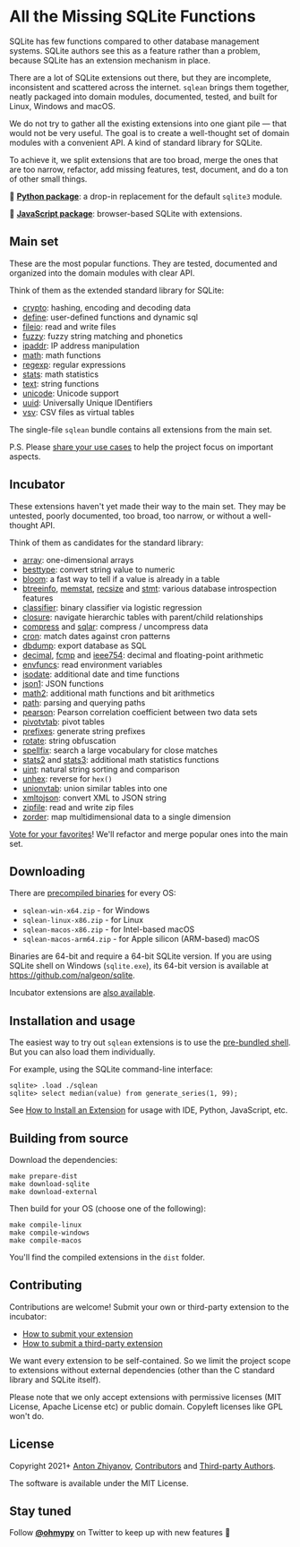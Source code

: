 # All the Missing SQLite Functions

SQLite has few functions compared to other database management systems. SQLite authors see this as a feature rather than a problem, because SQLite has an extension mechanism in place.

There are a lot of SQLite extensions out there, but they are incomplete, inconsistent and scattered across the internet. `sqlean` brings them together, neatly packaged into domain modules, documented, tested, and built for Linux, Windows and macOS.

We do not try to gather all the existing extensions into one giant pile — that would not be very useful. The goal is to create a well-thought set of domain modules with a convenient API. A kind of standard library for SQLite.

To achieve it, we split extensions that are too broad, merge the ones that are too narrow, refactor, add missing features, test, document, and do a ton of other small things.

🌟 [**Python package**](https://github.com/nalgeon/sqlean.py): a drop-in replacement for the default `sqlite3` module.

🌟 [**JavaScript package**](https://github.com/nalgeon/sqlean.js): browser-based SQLite with extensions.

## Main set

These are the most popular functions. They are tested, documented and organized into the domain modules with clear API.

Think of them as the extended standard library for SQLite:

-   [crypto](docs/crypto.md): hashing, encoding and decoding data
-   [define](docs/define.md): user-defined functions and dynamic sql
-   [fileio](docs/fileio.md): read and write files
-   [fuzzy](docs/fuzzy.md): fuzzy string matching and phonetics
-   [ipaddr](docs/ipaddr.md): IP address manipulation
-   [math](docs/math.md): math functions
-   [regexp](docs/regexp.md): regular expressions
-   [stats](docs/stats.md): math statistics
-   [text](docs/text.md): string functions
-   [unicode](docs/unicode.md): Unicode support
-   [uuid](docs/uuid.md): Universally Unique IDentifiers
-   [vsv](docs/vsv.md): CSV files as virtual tables

The single-file `sqlean` bundle contains all extensions from the main set.

P.S. Please [share your use cases](https://github.com/nalgeon/sqlean/issues/81) to help the project focus on important aspects.

## Incubator

These extensions haven't yet made their way to the main set. They may be untested, poorly documented, too broad, too narrow, or without a well-thought API.

Think of them as candidates for the standard library:

-   [array](https://github.com/nalgeon/sqlean/issues/27#issuecomment-1004109889): one-dimensional arrays
-   [besttype](https://github.com/nalgeon/sqlean/issues/27#issuecomment-999732640): convert string value to numeric
-   [bloom](https://github.com/nalgeon/sqlean/issues/27#issuecomment-1002267134): a fast way to tell if a value is already in a table
-   [btreeinfo](https://github.com/nalgeon/sqlean/issues/27#issuecomment-1004896027), [memstat](https://github.com/nalgeon/sqlean/issues/27#issuecomment-1007421989), [recsize](https://github.com/nalgeon/sqlean/issues/27#issuecomment-999732907) and [stmt](https://github.com/nalgeon/sqlean/issues/27#issuecomment-1007654407): various database introspection features
-   [classifier](https://github.com/nalgeon/sqlean/issues/27#issuecomment-1001239676): binary classifier via logistic regression
-   [closure](https://github.com/nalgeon/sqlean/issues/27#issuecomment-1004931771): navigate hierarchic tables with parent/child relationships
-   [compress](https://github.com/nalgeon/sqlean/issues/27#issuecomment-1000937999) and [sqlar](https://github.com/nalgeon/sqlean/issues/27#issuecomment-1000938046): compress / uncompress data
-   [cron](https://github.com/nalgeon/sqlean/issues/27#issuecomment-997427979): match dates against cron patterns
-   [dbdump](https://github.com/nalgeon/sqlean/issues/27#issuecomment-1006791300): export database as SQL
-   [decimal](https://github.com/nalgeon/sqlean/issues/27#issuecomment-1007348326), [fcmp](https://github.com/nalgeon/sqlean/issues/27#issuecomment-997482625) and [ieee754](https://github.com/nalgeon/sqlean/issues/27#issuecomment-1007375162): decimal and floating-point arithmetic
-   [envfuncs](https://github.com/nalgeon/sqlean/issues/27#issuecomment-997423609): read environment variables
-   [isodate](https://github.com/nalgeon/sqlean/issues/27#issuecomment-998138191): additional date and time functions
-   [json1](https://github.com/nalgeon/sqlean/issues/27#issuecomment-1593490593): JSON functions
-   [math2](https://github.com/nalgeon/sqlean/issues/27#issuecomment-999128539): additional math functions and bit arithmetics
-   [path](https://github.com/nalgeon/sqlean/issues/27#issuecomment-1252243356): parsing and querying paths
-   [pearson](https://github.com/nalgeon/sqlean/issues/27#issuecomment-997417836): Pearson correlation coefficient between two data sets
-   [pivotvtab](https://github.com/nalgeon/sqlean/issues/27#issuecomment-997052157): pivot tables
-   [prefixes](https://github.com/nalgeon/sqlean/issues/27#issuecomment-1007464840): generate string prefixes
-   [rotate](https://github.com/nalgeon/sqlean/issues/27#issuecomment-1007500659): string obfuscation
-   [spellfix](https://github.com/nalgeon/sqlean/issues/27#issuecomment-1002297477): search a large vocabulary for close matches
-   [stats2](https://github.com/nalgeon/sqlean/issues/27#issuecomment-1000902666) and [stats3](https://github.com/nalgeon/sqlean/issues/27#issuecomment-1002703581): additional math statistics functions
-   [uint](https://github.com/nalgeon/sqlean/issues/27#issuecomment-1001232670): natural string sorting and comparison
-   [unhex](https://github.com/nalgeon/sqlean/issues/27#issuecomment-997432989): reverse for `hex()`
-   [unionvtab](https://github.com/nalgeon/sqlean/issues/27#issuecomment-1007687162): union similar tables into one
-   [xmltojson](https://github.com/nalgeon/sqlean/issues/27#issuecomment-997018486): convert XML to JSON string
-   [zipfile](https://github.com/nalgeon/sqlean/issues/27#issuecomment-1001190336): read and write zip files
-   [zorder](https://github.com/nalgeon/sqlean/issues/27#issuecomment-1007733209): map multidimensional data to a single dimension

[Vote for your favorites](https://github.com/nalgeon/sqlean/issues/27)! We'll refactor and merge popular ones into the main set.

## Downloading

There are [precompiled binaries](https://github.com/nalgeon/sqlean/releases/latest) for every OS:

-   `sqlean-win-x64.zip` - for Windows
-   `sqlean-linux-x86.zip` - for Linux
-   `sqlean-macos-x86.zip` - for Intel-based macOS
-   `sqlean-macos-arm64.zip` - for Apple silicon (ARM-based) macOS

Binaries are 64-bit and require a 64-bit SQLite version. If you are using SQLite shell on Windows (`sqlite.exe`), its 64-bit version is available at https://github.com/nalgeon/sqlite.

Incubator extensions are [also available](https://github.com/nalgeon/sqlean/releases/tag/incubator).

## Installation and usage

The easiest way to try out `sqlean` extensions is to use the [pre-bundled shell](docs/shell.md). But you can also load them individually.

For example, using the SQLite command-line interface:

```
sqlite> .load ./sqlean
sqlite> select median(value) from generate_series(1, 99);
```

See [How to Install an Extension](docs/install.md) for usage with IDE, Python, JavaScript, etc.

## Building from source

Download the dependencies:

```
make prepare-dist
make download-sqlite
make download-external
```

Then build for your OS (choose one of the following):

```
make compile-linux
make compile-windows
make compile-macos
```

You'll find the compiled extensions in the `dist` folder.

## Contributing

Contributions are welcome! Submit your own or third-party extension to the incubator:

-   [How to submit your extension](https://github.com/nalgeon/sqlean/blob/incubator/docs/submit.md)
-   [How to submit a third-party extension](https://github.com/nalgeon/sqlean/blob/incubator/docs/external.md)

We want every extension to be self-contained. So we limit the project scope to extensions without external dependencies (other than the C standard library and SQLite itself).

Please note that we only accept extensions with permissive licenses (MIT License, Apache License etc) or public domain. Copyleft licenses like GPL won't do.

## License

Copyright 2021+ [Anton Zhiyanov](https://antonz.org/), [Contributors](https://github.com/nalgeon/sqlean/graphs/contributors) and [Third-party Authors](docs/third-party.md).

The software is available under the MIT License.

## Stay tuned

Follow [**@ohmypy**](https://twitter.com/ohmypy) on Twitter to keep up with new features 🚀
